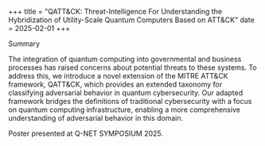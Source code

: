 +++
title = "QATT&CK: Threat-Intelligence For Understanding the Hybridization of Utility-Scale Quantum Computers Based on ATT&CK" 
date = 2025-02-01 
+++

Summary

The integration of quantum computing into governmental and
business processes has raised concerns about potential threats to
these systems. To address this, we introduce a novel extension
of the MITRE ATT&CK framework, QATT&CK, which provides an
extended taxonomy for classifying adversarial behavior in quantum
cybersecurity. Our adapted framework bridges the definitions of
traditional cybersecurity with a focus on quantum computing
infrastructure, enabling a more comprehensive understanding of
adversarial behavior in this domain.

Poster presented at Q-NET SYMPOSIUM 2025.
